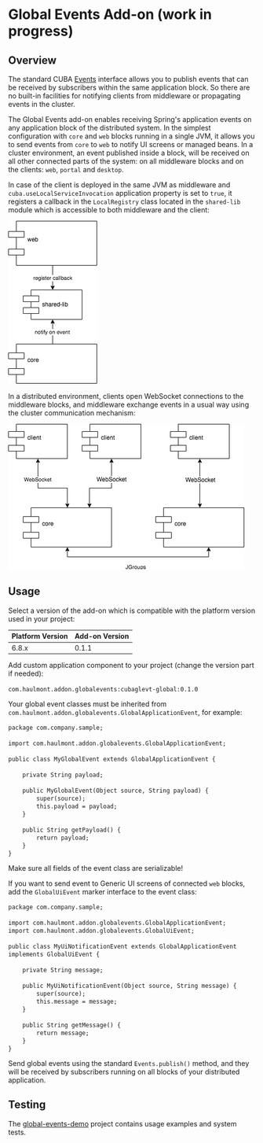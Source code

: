 # Global Events Add-on (work in progress)

## Overview

The standard CUBA [Events](https://doc.cuba-platform.com/manual-latest/events.html) interface allows you to publish events that can be received by subscribers within the same application block. So there are no built-in facilities for notifying clients from middleware or propagating events in the cluster.
 
The Global Events add-on enables receiving Spring's application events on any application block of the distributed system. In the simplest configuration with `core` and `web` blocks running in a single JVM, it allows you to send events from `core` to `web` to notify UI screens or managed beans. In a cluster environment, an event published inside a block, will be received on all other connected parts of the system: on all middleware blocks and on the clients: `web`, `portal` and `desktop`.

In case of the client is deployed in the same JVM as middleware and `cuba.useLocalServiceInvocation` application property is set to `true`, it registers a callback in the `LocalRegistry` class located in the `shared-lib` module which is accessible to both middleware and the client:
 
![Local Interaction](etc/local-interaction.png)

In a distributed environment, clients open WebSocket connections to the middleware blocks, and middleware exchange events in a usual way using the cluster communication mechanism:

![Cluster Interaction](etc/cluster-interaction.png)

## Usage

Select a version of the add-on which is compatible with the platform version used in your project:

| Platform Version | Add-on Version |
| ---------------- | -------------- |
| 6.8.x            | 0.1.1          |

Add custom application component to your project (change the version part if needed):

`com.haulmont.addon.globalevents:cubaglevt-global:0.1.0`

Your global event classes must be inherited from `com.haulmont.addon.globalevents.GlobalApplicationEvent`, for example:

    package com.company.sample;
    
    import com.haulmont.addon.globalevents.GlobalApplicationEvent;
    
    public class MyGlobalEvent extends GlobalApplicationEvent {
        
        private String payload;
    
        public MyGlobalEvent(Object source, String payload) {
            super(source);
            this.payload = payload;
        }
    
        public String getPayload() {
            return payload;
        }
    }

Make sure all fields of the event class are serializable! 

If you want to send event to Generic UI screens of connected `web` blocks, add the `GlobalUiEvent` marker interface to the event class:

    package com.company.sample;
    
    import com.haulmont.addon.globalevents.GlobalApplicationEvent;
    import com.haulmont.addon.globalevents.GlobalUiEvent;
    
    public class MyUiNotificationEvent extends GlobalApplicationEvent implements GlobalUiEvent {
        
        private String message;
    
        public MyUiNotificationEvent(Object source, String message) {
            super(source);
            this.message = message;
        }
    
        public String getMessage() {
            return message;
        }
    }

Send global events using the standard `Events.publish()` method, and they will be received by subscribers running on all blocks of your distributed application.

## Testing

The [global-events-demo](https://github.com/cuba-platform/global-events-demo) project contains usage examples and system tests.
